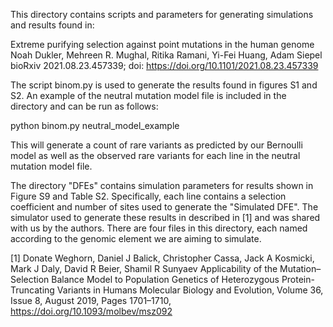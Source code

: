 This directory contains scripts and parameters for generating simulations and results found in:  

Extreme purifying selection against point mutations in the human genome
Noah Dukler, Mehreen R. Mughal, Ritika Ramani, Yi-Fei Huang, Adam Siepel
bioRxiv 2021.08.23.457339; doi: https://doi.org/10.1101/2021.08.23.457339

The script binom.py is used to generate the results found in figures S1 and S2. An example of the neutral mutation model file is included in the directory and can be run as follows:

python binom.py neutral_model_example 

This will generate a count of rare variants as predicted by our Bernoulli model as well as the observed rare variants for each line in the neutral mutation model file.

The directory "DFEs" contains simulation parameters for results shown in Figure S9 and Table S2. Specifically, each line contains a selection coefficient and number of sites used to generate the "Simulated DFE". The simulator used to generate these results in described in [1] and was shared with us by the authors. There are four files in this directory, each named according to the genomic element we are aiming to simulate.

[1] Donate Weghorn, Daniel J Balick, Christopher Cassa, Jack A Kosmicki, Mark J Daly, David R Beier, Shamil R Sunyaev
    Applicability of the Mutation–Selection Balance Model to Population Genetics of Heterozygous Protein-Truncating Variants in Humans
    Molecular Biology and Evolution, Volume 36, Issue 8, August 2019, Pages 1701–1710, https://doi.org/10.1093/molbev/msz092
